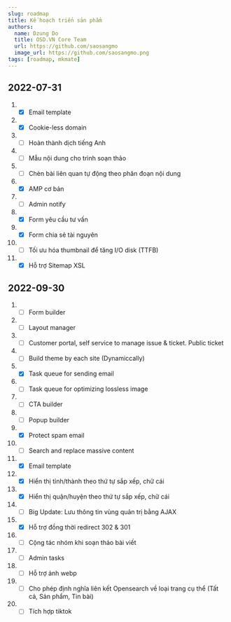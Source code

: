 ```yaml
---
slug: roadmap
title: Kế hoạch triển sản phẩm
authors:
  name: Dzung Do
  title: OSD.VN Core Team
  url: https://github.com/saosangmo
  image_url: https://github.com/saosangmo.png
tags: [roadmap, mkmate]
---
```

## 2022-07-31
1. - [x] Email template
2. - [x] Cookie-less domain
3. - [ ] Hoàn thành dịch tiếng Anh
4. - [ ] Mẫu nội dung cho trình soạn thảo
5. - [ ] Chèn bài liên quan tự động theo phân đoạn nội dung
6. - [x] AMP cơ bản
7. - [ ] Admin notify
8. - [x] Form yêu cầu tư vấn
9. - [x] Form chia sẻ tài nguyên
10. - [ ] Tối ưu hóa thumbnail để tăng I/O disk (TTFB)
11. - [x] Hỗ trợ Sitemap XSL

## 2022-09-30
1. - [ ] Form builder
2. - [ ] Layout manager
3. - [ ] Customer portal, self service to manage issue & ticket. Public ticket
4. - [ ] Build theme by each site (Dynamiccally)
5. - [x] Task queue for sending email
6. - [ ] Task queue for optimizing lossless image
7. - [ ] CTA builder
8. - [ ] Popup builder
9. - [x] Protect spam email
10. - [ ] Search and replace massive content
11. - [x] Email template
12. - [x] Hiển thị tỉnh/thành theo thứ tự sắp xếp, chữ cái
13. - [x] Hiển thị quận/huyện theo thứ tự sắp xếp, chữ cái
14. - [ ] Big Update: Lưu thông tin vùng quản trị bằng AJAX
15. - [x] Hỗ trợ đồng thời redirect 302 & 301
16. - [ ] Cộng tác nhóm khi soạn thảo bài viết
17. - [ ] Admin tasks
18. - [ ] Hỗ trợ ảnh webp
19. - [ ] Cho phép định nghĩa liên kết Opensearch về loại trang cụ thể (Tất cả, Sản phẩm, Tin bài)
20. - [ ] Tích hợp tiktok
